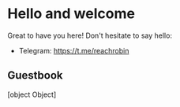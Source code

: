# Hello and welcome

Great to have you here! Don't hesitate to say hello:

- Telegram: https://t.me/reachrobin

## Guestbook
[object Object]